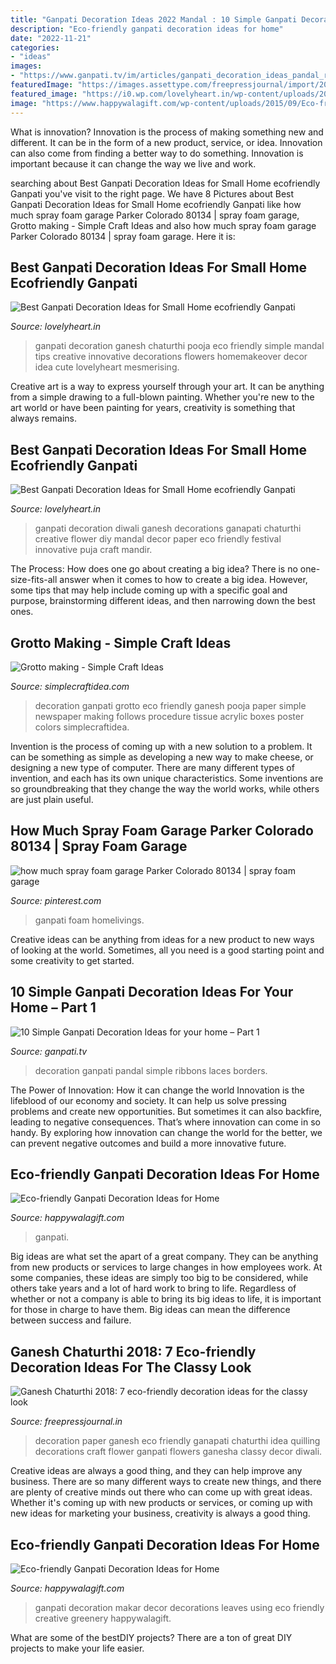 ```yaml
---
title: "Ganpati Decoration Ideas 2022 Mandal : 10 Simple Ganpati Decoration Ideas For Your Home – Part 1"
description: "Eco-friendly ganpati decoration ideas for home"
date: "2022-11-21"
categories:
- "ideas"
images:
- "https://www.ganpati.tv/im/articles/ganpati_decoration_ideas_pandal_ribbons_laces_borders.jpg"
featuredImage: "https://images.assettype.com/freepressjournal/import/2018/09/paper-quilling-decoration-idea-for-ganpati.jpg?w=640&amp;auto=format%2Ccompress"
featured_image: "https://i0.wp.com/lovelyheart.in/wp-content/uploads/2016/09/Ganpati-Decoration-Ideas-For-Home-Creative-Ganpati-Mandal-Decoration-Images.jpg"
image: "https://www.happywalagift.com/wp-content/uploads/2015/09/Eco-friendly-Ganpati-WALLPAPERS-1024x769.jpg"
---
```



What is innovation?
Innovation is the process of making something new and different. It can be in the form of a new product, service, or idea. Innovation can also come from finding a better way to do something. Innovation is important because it can change the way we live and work.

	

		
searching about Best Ganpati Decoration Ideas for Small Home ecofriendly Ganpati you've visit to the right page. We have 8 Pictures about Best Ganpati Decoration Ideas for Small Home ecofriendly Ganpati like how much spray foam garage Parker Colorado 80134 | spray foam garage, Grotto making - Simple Craft Ideas and also how much spray foam garage Parker Colorado 80134 | spray foam garage. Here it is:
		
    
## Best Ganpati Decoration Ideas For Small Home Ecofriendly Ganpati

<img loading=lazy src="http://lovelyheart.in/wp-content/uploads/2016/09/Ganpati-Pooja-room-decoration-Ideas-Simple-and-cute-Ganpati-decoration.jpg" onerror="this.onerror=null;this.src='https://tse4.mm.bing.net/th?id=OIP.FSzajnToOg_zvlrqiGF3_AHaGO&amp;pid=15.1';" alt="Best Ganpati Decoration Ideas for Small Home ecofriendly Ganpati">

_Source: lovelyheart.in_

>ganpati decoration ganesh chaturthi pooja eco friendly simple mandal tips creative innovative decorations flowers homemakeover decor idea cute lovelyheart mesmerising. 

	

Creative art is a way to express yourself through your art. It can be anything from a simple drawing to a full-blown painting. Whether you're new to the art world or have been painting for years, creativity is something that always remains.

    
## Best Ganpati Decoration Ideas For Small Home Ecofriendly Ganpati

<img loading=lazy src="https://i0.wp.com/lovelyheart.in/wp-content/uploads/2016/09/Ganpati-Decoration-Ideas-For-Home-Creative-Ganpati-Mandal-Decoration-Images.jpg" onerror="this.onerror=null;this.src='https://tse4.mm.bing.net/th?id=OIP.S4gVv8g4OyWBFajrMq3UBQHaE6&amp;pid=15.1';" alt="Best Ganpati Decoration Ideas for Small Home ecofriendly Ganpati">

_Source: lovelyheart.in_

>ganpati decoration diwali ganesh decorations ganapati chaturthi creative flower diy mandal decor paper eco friendly festival innovative puja craft mandir. 

	

The Process: How does one go about creating a big idea?
There is no one-size-fits-all answer when it comes to how to create a big idea. However, some tips that may help include coming up with a specific goal and purpose, brainstorming different ideas, and then narrowing down the best ones.

    
## Grotto Making - Simple Craft Ideas

<img loading=lazy src="https://simplecraftidea.com/wp-content/uploads/2015/09/1057.jpg" onerror="this.onerror=null;this.src='https://tse3.mm.bing.net/th?id=OIP.rfOTiCkWrU-VbkI15vZZSAHaFj&amp;pid=15.1';" alt="Grotto making - Simple Craft Ideas">

_Source: simplecraftidea.com_

>decoration ganpati grotto eco friendly ganesh pooja paper simple newspaper making follows procedure tissue acrylic boxes poster colors simplecraftidea. 

	

Invention is the process of coming up with a new solution to a problem. It can be something as simple as developing a new way to make cheese, or designing a new type of computer. There are many different types of invention, and each has its own unique characteristics. Some inventions are so groundbreaking that they change the way the world works, while others are just plain useful.

    
## How Much Spray Foam Garage Parker Colorado 80134 | Spray Foam Garage

<img loading=lazy src="https://i.pinimg.com/originals/af/70/6c/af706c1014baa94b776d5c9177cecbb2.jpg" onerror="this.onerror=null;this.src='https://tse4.mm.bing.net/th?id=OIP.FZmA2sYaeErKoBVMYJNPvAHaE_&amp;pid=15.1';" alt="how much spray foam garage Parker Colorado 80134 | spray foam garage">

_Source: pinterest.com_

>ganpati foam homelivings. 

	

Creative ideas can be anything from ideas for a new product to new ways of looking at the world. Sometimes, all you need is a good starting point and some creativity to get started.

    
## 10 Simple Ganpati Decoration Ideas For Your Home – Part 1

<img loading=lazy src="https://www.ganpati.tv/im/articles/ganpati_decoration_ideas_pandal_ribbons_laces_borders.jpg" onerror="this.onerror=null;this.src='https://tse3.mm.bing.net/th?id=OIP.K46OGjG7VhDrkqqPm5VXNQHaFj&amp;pid=15.1';" alt="10 Simple Ganpati Decoration Ideas for your home – Part 1">

_Source: ganpati.tv_

>decoration ganpati pandal simple ribbons laces borders. 

	

The Power of Innovation: How it can change the world
Innovation is the lifeblood of our economy and society. It can help us solve pressing problems and create new opportunities. But sometimes it can also backfire, leading to negative consequences. That’s where innovation can come in so handy. By exploring how innovation can change the world for the better, we can prevent negative outcomes and build a more innovative future.

    
## Eco-friendly Ganpati Decoration Ideas For Home

<img loading=lazy src="https://www.happywalagift.com/wp-content/uploads/2015/09/Eco-friendly-Ganpati-WALLPAPERS-1024x769.jpg" onerror="this.onerror=null;this.src='https://tse2.mm.bing.net/th?id=OIP.RrbRrtny0zoeee6Qq09sbgHaFj&amp;pid=15.1';" alt="Eco-friendly Ganpati Decoration Ideas for Home">

_Source: happywalagift.com_

>ganpati. 

	

Big ideas are what set the apart of a great company. They can be anything from new products or services to large changes in how employees work. At some companies, these ideas are simply too big to be considered, while others take years and a lot of hard work to bring to life. Regardless of whether or not a company is able to bring its big ideas to life, it is important for those in charge to have them. Big ideas can mean the difference between success and failure.

    
## Ganesh Chaturthi 2018: 7 Eco-friendly Decoration Ideas For The Classy Look

<img loading=lazy src="https://images.assettype.com/freepressjournal/import/2018/09/paper-quilling-decoration-idea-for-ganpati.jpg?w=640&amp;auto=format%2Ccompress" onerror="this.onerror=null;this.src='https://tse2.mm.bing.net/th?id=OIP.dAZr_vLYPkKCTWwBdmn5XQHaID&amp;pid=15.1';" alt="Ganesh Chaturthi 2018: 7 eco-friendly decoration ideas for the classy look">

_Source: freepressjournal.in_

>decoration paper ganesh eco friendly ganapati chaturthi idea quilling decorations craft flower ganpati flowers ganesha classy decor diwali. 

	

Creative ideas are always a good thing, and they can help improve any business. There are so many different ways to create new things, and there are plenty of creative minds out there who can come up with great ideas. Whether it's coming up with new products or services, or coming up with new ideas for marketing your business, creativity is always a good thing.

    
## Eco-friendly Ganpati Decoration Ideas For Home

<img loading=lazy src="https://www.happywalagift.com/wp-content/uploads/2015/09/Ganpati-Decoration-Ideas-for-Home.jpg" onerror="this.onerror=null;this.src='https://tse3.mm.bing.net/th?id=OIP.4fETEx-cPLxu6M6f4_3D8AHaEJ&amp;pid=15.1';" alt="Eco-friendly Ganpati Decoration Ideas for Home">

_Source: happywalagift.com_

>ganpati decoration makar decor decorations leaves using eco friendly creative greenery happywalagift. 

	

What are some of the bestDIY projects?
There are a ton of great DIY projects to make your life easier.

